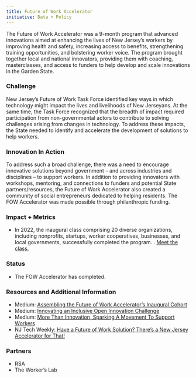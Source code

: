 ```yaml
---
title: Future of Work Accelerator
initiative: Data + Policy
---
```

The Future of Work Accelerator was a 9-month program that advanced innovations aimed at enhancing the lives of New Jersey’s workers by improving health and safety, increasing access to benefits, strengthening training opportunities, and bolstering worker voice. The program brought together local and national innovators, providing them with coaching, masterclasses, and access to funders to help develop and scale innovations in the Garden State.

### Challenge
 New Jersey’s Future of Work Task Force identified key ways in which technology might impact the lives and livelihoods of New Jerseyans. At the same time, the Task Force recognized that the breadth of impact required participation from non-governmental actors to contribute to solving challenges arising from changes in technology. To address these impacts, the State needed to identify and accelerate the development of solutions to help workers.

### Innovation In Action
 To address such a broad challenge, there was a need to encourage innovative solutions beyond government – and across industries and disciplines – to support workers. In addition to providing innovators with workshops, mentoring, and connections to funders and potential State partners/resources, the Future of Work Accelerator also created a community of social entrepreneurs dedicated to helping residents. The FOW Accelerator was made possible through philanthropic funding.

### Impact + Metrics

- In 2022, the inaugural class comprising 20 diverse organizations, including nonprofits, startups, worker cooperatives, businesses, and local governments, successfully completed the program. . [Meet the class.](https://medium.com/njinnovation/assembling-the-future-of-work-accelerators-inaugural-cohort-a5d020c92a27)

### Status

- The FOW Accelerator has completed.

### Resources and Additional Information

- Medium: [Assembling the Future of Work Accelerator’s Inaugural Cohort](https://medium.com/njinnovation/assembling-the-future-of-work-accelerators-inaugural-cohort-a5d020c92a27)
- Medium: [Innovating an Inclusive Open Innovation Challenge](https://medium.com/njinnovation/innovating-an-inclusive-open-innovation-challenge-a4a6aa5fa0e6)
- Medium: [More Than Innovation, Sparking A Movement To Support Workers](https://medium.com/njinnovation/more-than-innovation-sparking-a-movement-to-support-workers-4405e7e70a1)
- NJ Tech Weekly: [Have a Future of Work Solution? There’s a New Jersey Accelerator for That!](https://njtechweekly.com/have-a-future-of-work-solution-theres-a-new-jersey-accelerator-for-that/)

### Partners

- RSA
- The Worker’s Lab
